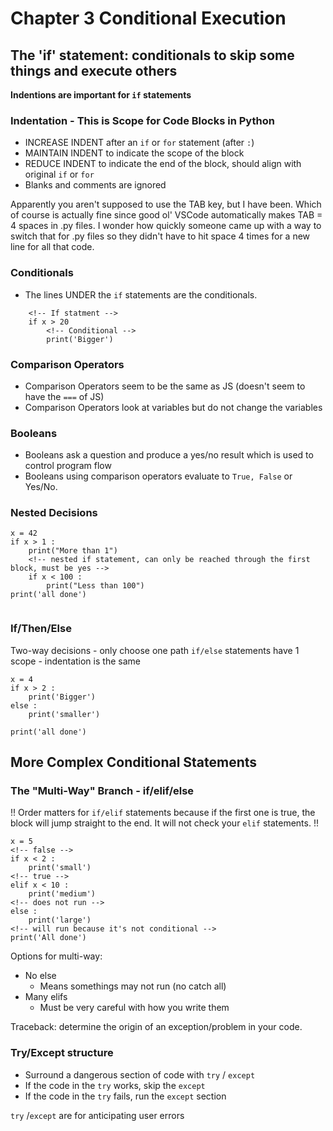 # Chapter 3 Conditional Execution

## The 'if' statement: conditionals to skip some things and execute others

**Indentions are important for ```if``` statements**
### Indentation - This is Scope for Code Blocks in Python
- INCREASE INDENT after an ```if``` or ```for``` statement (after ```:```)
- MAINTAIN INDENT to indicate the scope of the block
- REDUCE INDENT to indicate the end of the block, should align with original ```if``` or ```for```
- Blanks and comments are ignored

Apparently you aren't supposed to use the TAB key, but I have been. Which of course is actually fine since good ol' VSCode automatically makes TAB = 4 spaces in .py files. I wonder how quickly someone came up with a way to switch that for .py files so they didn't have to hit space 4 times for a new line for all that code.  

### Conditionals

- The lines UNDER the ```if``` statements are the conditionals. 

```
    <!-- If statment -->
    if x > 20
        <!-- Conditional -->
        print('Bigger')
```

### Comparison Operators 
- Comparison Operators seem to be the same as JS (doesn't seem to have the ```===``` of JS)
- Comparison Operators look at variables but do not change the variables

### Booleans
- Booleans ask a question and produce a yes/no result which is used to control program flow
- Booleans using comparison operators evaluate to ```True, False``` or Yes/No. 

### Nested Decisions

```
x = 42
if x > 1 :
    print("More than 1")
    <!-- nested if statement, can only be reached through the first block, must be yes -->
    if x < 100 :
        print("Less than 100")
print('all done')


```

### If/Then/Else
Two-way decisions - only choose one path
```if/else``` statements have 1 scope - indentation is the same  

```
x = 4 
if x > 2 :
    print('Bigger')
else :
    print('smaller')

print('all done')

```




## More Complex Conditional Statements

### The "Multi-Way" Branch - if/elif/else

!! Order matters for ```if/elif``` statements because if the first one is true, the block will jump straight to the end. It will not check your ```elif``` statements. !!

```
x = 5
<!-- false -->
if x < 2 :
    print('small')
<!-- true -->
elif x < 10 :
    print('medium')
<!-- does not run -->
else :
    print('large')
<!-- will run because it's not conditional -->
print('All done')

```

Options for multi-way:
- No else 
    - Means somethings may not run (no catch all)
- Many elifs
    - Must be very careful with how you write them

Traceback: determine the origin of an exception/problem in your code. 

### Try/Except structure
- Surround a dangerous section of code with ```try``` / ```except ``` 
- If the code in the ```try``` works, skip the ```except```
- If the code in the ```try``` fails, run the ```except``` section

```try``` /```except``` are for anticipating user errors